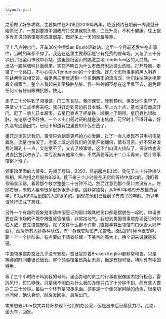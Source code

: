 ```yaml
---
layout: post
---
```


之前做了好多攻略，主要集中在2018到2019年两年。临近预约日期前一周我就开始慌张了。一想到要跟中国政府打交道我就头疼，血压升高，不利于健康。往上很多传言说领事馆服务态度很差、做好呆上一天的准备等等。

早上八点钟出门，开车30分钟到San Bruno轻轨站。这里一个月前还发生枪击事件，当时列车都不停了。我选在这里主要原因是它有免费的停车场。又花了三十分钟到了旧金山市政中心站。这里是旧金山的肮脏之地Tenderloin区的入口处。一出站一股尿骚味扑面而来。实在不明白为什么市政府附近这么危险。打开导航，走错了一个路口，不小心闯入Tenderloin的一个街角。好几个无所事事的黑人斜靠在路两侧互相交谈，每走两三步就遇到一个东倒西歪的流浪汉，他们往往随身携带着全部家当，整个人看起来非常臃肿肮脏。我一秒钟都不想在这里呆下去，避免跟任何人有任何眼神接触，快走。

走了二十分钟到了领事馆。门口有长队。我问保安，我有预约。保安说你来早了，等至少十二点半再来吧。我只好走到旁边的日本城。早上九十点，基本没有商店开门。逛了一会儿日本超市，去星巴克点了杯拿铁，顺便上了厕所。星巴克也很肮脏，充电器也不好使。一个人出门最讨厌的就是没电焦虑。可平时上下班开车，好久没有通勤出门，已经不知道背包里要带什么东西了。

墨菲定律告诉我们，事情只会朝着更坏的方向发展，过了一会儿发现不只手机电量着急，流量也快没了。老婆上班之后我们的流量开销翻倍，情有可原。好不容易浪费时间到十一点，实在受不了，又去了领事馆，这下门口没人排队了，保安啥也没说直接放我进去了。幸亏没有听他早点来，不然真要等到十二点半再来，估计领事馆都下班了。

领事馆里面的人很多。先领了号码，B350，目前服务B325。我花了三十分钟排队照相。照完相之后服务B329。接下来三个小时是在无尽的等待中度过的。我盯着号码显示器，看着那个数字整整二十分钟不动，然后注意到那个窗口并没有人。左顾右盼，来的人里有很多很多很多小孩。这非常独特。从1982年政府开放自费留学，80后和90后出国的人是很多的。到现在他们已经到了有孩子的年龄。所以申请旅行证成了高峰。

另外一个有趣的现象是申请中国签证的窗口跟其他窗口都是摆放在一起的。申请者要在菜市场的环境中跟签证官嚷嚷，非常接地气。我想到美国领事馆办理签证时如临大敌，首先进馆安检，除了文件什么都不许带（直接孕育出领馆门口保管大妈产业），然后所有人排各种队伍，有一群保安队伍严加管教。面试的时候也很安静，要一个一个排队来。有点要向申请者炫耀一下美帝的高大上，换个词来说就是装逼。

中国领事馆办签证几乎没有安检。签证官抄着Broken English都非常和善。只是等待的时间要很长很长。整个领事馆虽然杂乱无章，但是有规可循，特别具有中国特色。

等了三个小时终于叫到我的号码。里面办理的员工的行事也很像国内银行柜台，雷厉风行，忙忙碌碌。只是我不明白为什么我的办理只花了十分钟不到，而有些人要办二三十分钟。最后一个环节是领事见面。领事是一个像邻家阿姨的角色，很亲切地问候，确认身份，然后发回执，最后出门。

本来想去Uber找文森特哥参观下他们的办公室，但是出来后已精疲力尽，走路，坐火车，回家。